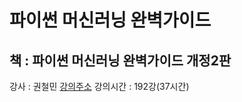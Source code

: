 # 파이썬 머신러닝 완벽가이드
## 책 : 파이썬 머신러닝 완벽가이드 개정2판

강사 : 권철민
[강의주소](https://www.inflearn.com/course/파이썬-머신러닝-완벽가이드)
강의시간 : 192강(37시간)

